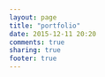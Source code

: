 ```yaml
---
layout: page
title: "portfolio"
date: 2015-12-11 20:20
comments: true
sharing: true
footer: true
---
```

